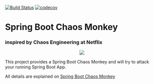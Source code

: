 [![Build Status](https://travis-ci.org/MrBW/spring-boot-chaos-monkey.svg?branch=master)](https://travis-ci.org/MrBW/spring-boot-chaos-monkey)
[![codecov](https://codecov.io/gh/MrBW/spring-boot-chaos-monkey/branch/master/graph/badge.svg)](https://codecov.io/gh/MrBW/spring-boot-chaos-monkey)
# Spring Boot Chaos Monkey
### inspired by Chaos Engineering at Netflix

<p align="center">
  <img src="images/sb-chaos-monkey-logo.png">
</p>

This project provides a Spring Boot Chaos Monkey and will try to attack your running Spring Boot App.

All details are explained on [Spring Boot Chaos Monkey](https://mrbw.github.io/spring-boot-chaos-monkey/)
